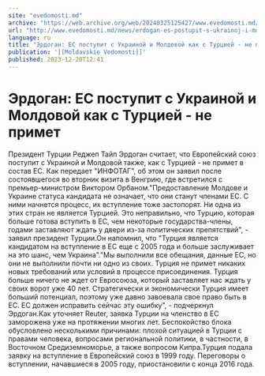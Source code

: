 ```yaml
---
site: "evedomosti.md"
archive: "https://web.archive.org/web/20240325125427/www.evedomosti.md/news/erdogan-es-postupit-s-ukrainoj-i-moldovoj-kak-s-turciej-ne-p"
url: "http://www.evedomosti.md/news/erdogan-es-postupit-s-ukrainoj-i-moldovoj-kak-s-turciej-ne-p"
language: ru
title: "Эрдоган: ЕС поступит с Украиной и Молдовой как с Турцией - не примет"
publication: '[[Moldavskie Vedomosti]]'
published: 2023-12-20T12:41
---
```


# Эрдоган: ЕС поступит с Украиной и Молдовой как с Турцией - не примет

Президент Турции Реджеп Тайп Эрдоган считает, что Европейский союз поступит с Украиной и Молдовой также, как с Турцией - не примет в состав ЕС. Как передает "ИНФОТАГ", об этом он заявил после состоявшегося во вторник визита в Венгрию, где встретился с премьер-министром Виктором Орбаном."Предоставление Молдове и Украине статуса кандидата не означает, что они станут членами ЕС. С ними начнется процесс, их вступление тоже застопорят. Ни одна из этих стран не является Турцией. Это неправильно, что Турцию, которая больше готова вступить в ЕС, чем некоторые государства-члены, годами заставляют ждать у двери из-за политических препятствий", - заявил президент Турции.Он напомнил, что "Турция является кандидатом на вступление в ЕС еще с 2005 года и больше заслуживает на это шанс, чем Украина"."Мы выполнили все обещания, данные ЕС, но они не выполнили почти ни одно из своих. Турция не примет никаких новых требований или условий в процессе присоединения. Турция больше ничего не ждет от Евросоюза, который заставляет нас ждать у своих ворот уже 40 лет. Стратегически и экономически Турция имеет больший потенциал, поэтому уже давно завоевала свое право быть в ЕС. ЕС должен исправить сейчас эту ошибку", - подчеркнул Эрдоган.Как уточняет Reuter, заявка Турции на членство в ЕС заморожена уже на протяжении многих лет. Беспокойство блока обусловлено несколькими причинами: плохой ситуацией в Турции с правами человека, вопросами региональной политики, в частности, в Восточном Средиземноморье, а также вопросом Кипра.Турция подала заявку на вступление в Европейский союз в 1999 году. Переговоры о вступлении, начавшиеся в 2005 году, приостановили с конца 2016 года.